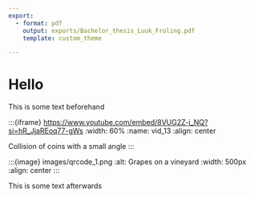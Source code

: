 ```yaml
---
export:
  - format: pdf
    output: exports/Bachelor_thesis_Luuk_Froling.pdf
    template: custom_theme

---
```

# Hello

This is some text beforehand

:::{iframe} https://www.youtube.com/embed/8VUG2Z-j_NQ?si=hR_JjaREoq77-gWs
:width: 60%
:name: vid_13
:align: center

Collision of coins with a small angle
:::

:::{image} images/qrcode_1.png
:alt: Grapes on a vineyard
:width: 500px
:align: center
:::

This is some text afterwards
